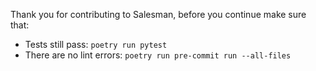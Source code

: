 Thank you for contributing to Salesman, before you continue make sure that:
- Tests still pass: `poetry run pytest`
- There are no lint errors: `poetry run pre-commit run --all-files`
